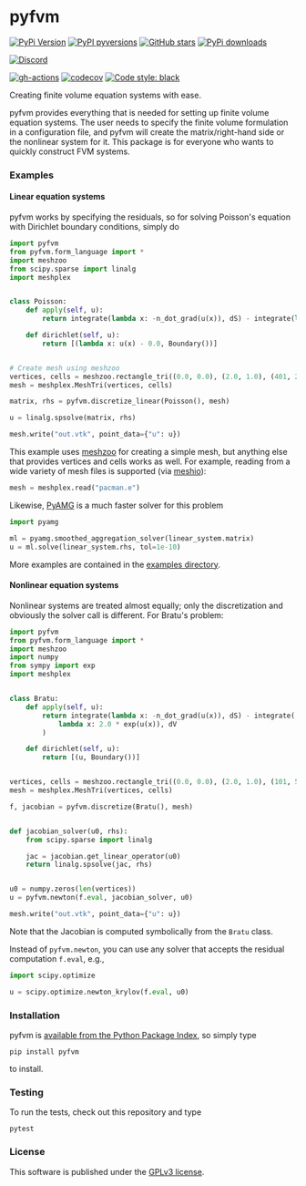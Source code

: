 # pyfvm

[![PyPi Version](https://img.shields.io/pypi/v/pyfvm.svg?style=flat-square)](https://pypi.org/project/pyfvm)
[![PyPI pyversions](https://img.shields.io/pypi/pyversions/pyfvm.svg?style=flat-square)](https://pypi.org/pypi/pyfvm/)
[![GitHub stars](https://img.shields.io/github/stars/nschloe/pyfvm.svg?style=flat-square&logo=github&label=Stars&logoColor=white)](https://github.com/nschloe/pyfvm)
[![PyPi downloads](https://img.shields.io/pypi/dm/pyfvm.svg?style=flat-square)](https://pypistats.org/packages/pyfvm)

[![Discord](https://img.shields.io/static/v1?logo=discord&label=chat&message=on%20discord&color=7289da&style=flat-square)](https://discord.gg/hnTJ5MRX2Y)

[![gh-actions](https://img.shields.io/github/workflow/status/nschloe/pyfvm/ci?style=flat-square)](https://github.com/nschloe/pyfvm/actions?query=workflow%3Aci)
[![codecov](https://img.shields.io/codecov/c/github/nschloe/pyfvm.svg?style=flat-square)](https://codecov.io/gh/nschloe/pyfvm)
[![Code style: black](https://img.shields.io/badge/code%20style-black-000000.svg?style=flat-square)](https://github.com/psf/black)

Creating finite volume equation systems with ease.

pyfvm provides everything that is needed for setting up finite volume equation systems.
The user needs to specify the finite volume formulation in a configuration file, and
pyfvm will create the matrix/right-hand side or the nonlinear system for it. This
package is for everyone who wants to quickly construct FVM systems.

### Examples

#### Linear equation systems

pyfvm works by specifying the residuals, so for solving Poisson's equation with
Dirichlet boundary conditions, simply do
```python
import pyfvm
from pyfvm.form_language import *
import meshzoo
from scipy.sparse import linalg
import meshplex


class Poisson:
    def apply(self, u):
        return integrate(lambda x: -n_dot_grad(u(x)), dS) - integrate(lambda x: 1.0, dV)

    def dirichlet(self, u):
        return [(lambda x: u(x) - 0.0, Boundary())]


# Create mesh using meshzoo
vertices, cells = meshzoo.rectangle_tri((0.0, 0.0), (2.0, 1.0), (401, 201))
mesh = meshplex.MeshTri(vertices, cells)

matrix, rhs = pyfvm.discretize_linear(Poisson(), mesh)

u = linalg.spsolve(matrix, rhs)

mesh.write("out.vtk", point_data={"u": u})
```
This example uses [meshzoo](https://pypi.org/project/meshzoo) for creating a simple
mesh, but anything else that provides vertices and cells works as well. For example,
reading from a wide variety of mesh files is supported (via
[meshio](https://pypi.org/project/meshio)):
<!--exdown-skip-->
```python
mesh = meshplex.read("pacman.e")
```
Likewise, [PyAMG](https://github.com/pyamg/pyamg) is a much faster solver
for this problem
<!--exdown-skip-->
```python
import pyamg

ml = pyamg.smoothed_aggregation_solver(linear_system.matrix)
u = ml.solve(linear_system.rhs, tol=1e-10)
```

More examples are contained in the [examples directory](examples/).

#### Nonlinear equation systems
Nonlinear systems are treated almost equally; only the discretization and
obviously the solver call is different. For Bratu's problem:
```python
import pyfvm
from pyfvm.form_language import *
import meshzoo
import numpy
from sympy import exp
import meshplex


class Bratu:
    def apply(self, u):
        return integrate(lambda x: -n_dot_grad(u(x)), dS) - integrate(
            lambda x: 2.0 * exp(u(x)), dV
        )

    def dirichlet(self, u):
        return [(u, Boundary())]


vertices, cells = meshzoo.rectangle_tri((0.0, 0.0), (2.0, 1.0), (101, 51))
mesh = meshplex.MeshTri(vertices, cells)

f, jacobian = pyfvm.discretize(Bratu(), mesh)


def jacobian_solver(u0, rhs):
    from scipy.sparse import linalg

    jac = jacobian.get_linear_operator(u0)
    return linalg.spsolve(jac, rhs)


u0 = numpy.zeros(len(vertices))
u = pyfvm.newton(f.eval, jacobian_solver, u0)

mesh.write("out.vtk", point_data={"u": u})
```
Note that the Jacobian is computed symbolically from the `Bratu` class.

Instead of `pyfvm.newton`, you can use any solver that accepts the residual
computation `f.eval`, e.g.,
<!--exdown-skip-->
```python
import scipy.optimize

u = scipy.optimize.newton_krylov(f.eval, u0)
```

### Installation

pyfvm is [available from the Python Package
Index](https://pypi.org/project/pyfvm/), so simply type
```
pip install pyfvm
```
to install.

### Testing

To run the tests, check out this repository and type
```
pytest
```

### License
This software is published under the [GPLv3 license](https://www.gnu.org/licenses/gpl-3.0.en.html).
